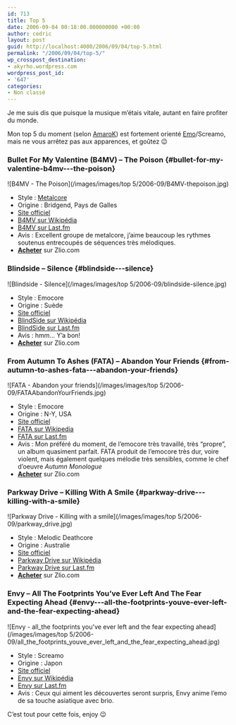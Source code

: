 ```yaml
---
id: 713
title: Top 5
date: 2006-09-04 00:18:00.000000000 +00:00
author: cedric
layout: post
guid: http://localhost:4000/2006/09/04/top-5.html
permalink: "/2006/09/04/top-5/"
wp_crosspost_destination:
- akyrho.wordpress.com
wordpress_post_id:
- '647'
categories:
- Non classé
---
```

Je me suis dis que puisque la musique m’étais vitale, autant en faire profiter du monde.

Mon top 5 du moment (selon [AmaroK](http://fr.wikipedia.org/wiki/Amarok_%28logiciel%29)) est fortement orienté [Emo](http://fr.wikipedia.org/wiki/Emo)/Screamo, mais ne vous arrêtez pas aux apparences, et goûtez 😉

### Bullet For My Valentine (B4MV) &#8211; The Poison {#bullet-for-my-valentine-b4mv---the-poison}

![B4MV - The Poison](/images/images/top 5/2006-09/B4MV-thepoison.jpg) 

  * Style : [Metalcore](http://fr.wikipedia.org/wiki/Metalcore)
  * Origine : Bridgend, Pays de Galles
  * [Site officiel](http://www.bulletformyvalentine1.com/)
  * [B4MV sur Wikipédia](http://fr.wikipedia.org/wiki/Bullet_for_my_valentine)
  * [B4MV sur Last.fm](http://www.last.fm/music/Bullet%20for%20my%20valentine)
  * Avis : Excellent groupe de metalcore, j’aime beaucoup les rythmes soutenus entrecoupés de séquences très mélodiques.
  * **[Acheter](http://hardcore.zlio.com/p1532382-The-Poison.html)** sur Zlio.com

### Blindside &#8211; Silence {#blindside---silence}

![Blindside - Silence](/images/images/top 5/2006-09/blindside-silence.jpg) 

  * Style : Emocore
  * Origine : Suède
  * [Site officiel](http://www.blindsideonline.com/)
  * [BlindSide sur Wikipédia](http://en.wikipedia.org/wiki/Blindside)
  * [BlindSide sur Last.fm](http://www.last.fm/music/Blindside/+wiki)
  * Avis : hmm… Y’a bon!
  * **[Acheter](http://hardcore.zlio.com/p1531427-Silence.html)** sur Zlio.com

### From Autumn To Ashes (FATA) &#8211; Abandon Your Friends {#from-autumn-to-ashes-fata---abandon-your-friends}

![FATA - Abandon your friends](/images/images/top 5/2006-09/FATAAbandonYourFriends.jpg) 

  * Style : Emocore
  * Origine : N-Y, USA
  * [Site officiel](http://www.fromautumntoashes.com/)
  * [FATA sur Wikipedia](http://fr.wikipedia.org/wiki/From_Autumn_To_Ashes)
  * [FATA sur Last.fm](http://www.last.fm/music/From%20autumn%20to%20ashes)
  * Avis : Mon préféré du moment, de l’emocore très travaillé, très “propre”, un album quasiment parfait. FATA produit de l’emocore très dur, voire violent, mais également quelques mélodie très sensibles, comme le chef d’oeuvre _Autumn Monologue_
  * **[Acheter](http://hardcore.zlio.com/p2000879-Abandon-Your-Friends.html)** sur Zlio.com

### Parkway Drive &#8211; Killing With A Smile {#parkway-drive---killing-with-a-smile}

![Parkway Drive - Killing with a smile](/images/images/top 5/2006-09/parkway_drive.jpg) 

  * Style : Melodic Deathcore
  * Origine : Australie
  * [Site officiel](http://parkwaydriverock.com/)
  * [Parkway Drive sur Wikipédia](http://en.wikipedia.org/wiki/Parkway_Drive)
  * [Parkway Drive sur Last.fm](http://www.last.fm/music/parkway%20drive)
  * **[Acheter](http://hardcore.zlio.com/Melodic-Deathcore-p2300336-Killing-with-a-Smile.html)** sur Zlio.com

### Envy &#8211; All The Footprints You’ve Ever Left And The Fear Expecting Ahead {#envy---all-the-footprints-youve-ever-left-and-the-fear-expecting-ahead}

![Envy - all_the footprints you've ever left and the fear expecting ahead](/images/images/top 5/2006-09/all_the_footprints_youve_ever_left_and_the_fear_expecting_ahead.jpg) 

  * Style : Screamo
  * Origine : Japon
  * [Site officiel](http://www.sonzairecords.com/envy.html)
  * [Envy sur Wikipédia](http://en.wikipedia.org/wiki/Envy_(band))
  * [Envy sur Last.fm](http://www.last.fm/music/Envy)
  * Avis : Ceux qui aiment les découvertes seront surpris, Envy anime l’emo de sa touche asiatique avec brio.

C’est tout pour cette fois, enjoy 😉